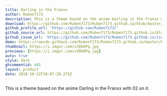 ```yaml
---
title: Darling in the Franxx
author: Ruben7173
description: This is a theme based on the anime Darling in the Franxx with 02 on it.
download: https://github.com/Ruben7173/Ruben7173.github.io/blob/master/BetterDiscord-Themes/Darling-in-The-Franxx/02-theme.theme.css
github_profile_url: 'https://github.com/Ruben7173/'
github_source_url: https://github.com/Ruben7173/Ruben7173.github.io/blob/master/BetterDiscord-Themes/Darling-in-The-Franxx/02-theme.theme.css
github_issue_url: 'https://github.com/Ruben7173/Ruben7173.github.io/issues'
demo: https://rawcdn.githack.com/Ruben7173/Ruben7173.github.io/master/BetterDiscord-Themes/Darling-in-The-Franxx/code.css
thumbnail: https://i.imgur.com/sYDb0Pq.jpg
previews: [https://i.imgur.com/sYDb0Pq.jpg]
auto: true
style: dark
ghcommentid: 441
layout: product
date: 2018-10-22T18:07:20.275Z
---
```

This is a theme based on the anime Darling in the Franxx with 02 on it.